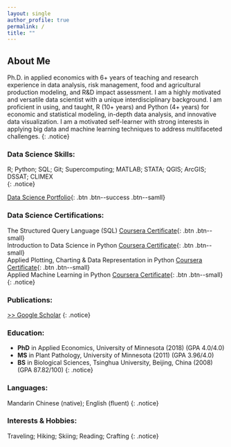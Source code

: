 ```yaml
---
layout: single
author_profile: true
permalink: /
title: ""
---
```


## About Me
Ph.D. in applied economics with 6+ years of teaching and research experience in data analysis, risk management, food and agricultural production modeling, and R&D impact assessment. I am a highly motivated and versatile data scientist with a unique interdisciplinary background. I am proficient in using, and taught, R (10+ years) and Python (4+ years) for economic and statistical modeling, in-depth data analysis, and innovative data visualization. I am a motivated self-learner with strong interests in applying big data and machine learning techniques to address multifaceted challenges.
{: .notice}

### Data Science Skills:
R; Python; SQL; Git; Supercomputing; MATLAB; STATA; QGIS; ArcGIS; DSSAT; CLIMEX  
{: .notice}

[Data Science Portfolio](/portfolio/){: .btn .btn--success .btn--samll}

### Data Science Certifications:
The Structured Query Language (SQL) [Coursera Certificate](https://coursera.org/share/1d078f4e6c393c51c3cf54a2ba646565){: .btn .btn--small}  
Introduction to Data Science in Python [Coursera Certificate](https://coursera.org/share/48e23cb51c877f67919c0f8da380ed97){: .btn .btn--small}  
Applied Plotting, Charting & Data Representation in Python [Coursera Certificate](https://coursera.org/share/3458510d7cc892eb6a328ab992c9c4d1){: .btn .btn--small}  
Applied Machine Learning in Python [Coursera Certificate](https://coursera.org/share/8b68e31f7a35a9ca4dc2e29b205a0841){: .btn .btn--small}  
{: .notice}

### Publications:  
[>> Google Scholar](https://scholar.google.com/citations?user=xbBwIeoAAAAJ&hl=en&oi=ao)
{: .notice}

### Education:  
- **PhD** in Applied Economics, University of Minnesota (2018) (GPA 4.0/4.0)
- **MS** in Plant Pathology, University of Minnesota (2011) (GPA 3.96/4.0)
- **BS** in Biological Sciences, Tsinghua University, Beijing, China (2008) (GPA 87.82/100)
{: .notice}

### Languages:  
Mandarin Chinese (native); English (fluent)
{: .notice}

### Interests & Hobbies:  
Traveling; Hiking; Skiing; Reading; Crafting
{: .notice}